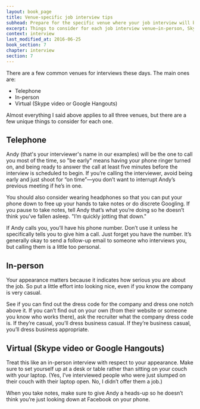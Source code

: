 ```yaml
---
layout: book_page
title: Venue-specific job interview tips
subhead: Prepare for the specific venue where your job interview will be
excerpt: Things to consider for each job interview venue—in-person, Skype, or phone call.
context: interview
last_modified_at: 2016-06-25
book_section: 7
chapter: interview
section: 7
---
```

There are a few common venues for interviews these days. The main ones are:

* Telephone
* In-person
* Virtual (Skype video or Google Hangouts)

Almost everything I said above applies to all three venues, but there are a few unique things to consider for each one.

## Telephone

Andy (that's your interviewer's name in our examples) will be the one to call you most of the time, so "be early" means having your phone ringer turned on, and being ready to answer the call at least five minutes before the interview is scheduled to begin. If you’re calling the interviewer, avoid being early and just shoot for “on time”—you don’t want to interrupt Andy’s previous meeting if he’s in one.

You should also consider wearing headphones so that you can put your phone down to free up your hands to take notes or do discrete Googling. If you pause to take notes, tell Andy that’s what you’re doing so he doesn’t think you’ve fallen asleep. "I’m quickly jotting that down." 

If Andy calls you, you’ll have his phone number. Don’t use it unless he specifically tells you to give him a call. Just forget you have the number. It’s generally okay to send a follow-up email to someone who interviews you, but calling them is a little too personal.

## In-person

Your appearance matters because it indicates how serious you are about the job. So put a little effort into looking nice, even if you know the company is very casual.

See if you can find out the dress code for the company and dress one notch above it. If you can’t find out on your own (from their website or someone you know who works there), ask the recruiter what the company dress code is. If they’re casual, you’ll dress business casual. If they’re business casual, you’ll dress business appropriate.

## Virtual (Skype video or Google Hangouts)

Treat this like an in-person interview with respect to your appearance. Make sure to set yourself up at a desk or table rather than sitting on your couch with your laptop. (Yes, I’ve interviewed people who were just slumped on their couch with their laptop open. No, I didn’t offer them a job.)

When you take notes, make sure to give Andy a heads-up so he doesn’t think you’re just looking down at Facebook on your phone.